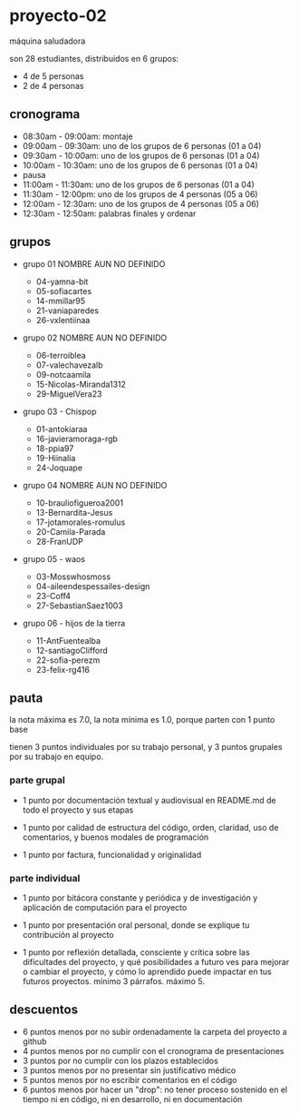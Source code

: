 # proyecto-02

máquina saludadora

son 28 estudiantes, distribuidos en 6 grupos:

* 4 de 5 personas
* 2 de 4 personas

## cronograma

* 08:30am - 09:00am: montaje
* 09:00am - 09:30am: uno de los grupos de 6 personas (01 a 04)
* 09:30am - 10:00am: uno de los grupos de 6 personas (01 a 04)
* 10:00am - 10:30am: uno de los grupos de 6 personas (01 a 04)
* pausa
* 11:00am - 11:30am: uno de los grupos de 6 personas (01 a 04)
* 11:30am - 12:00pm: uno de los grupos de 4 personas (05 a 06)
* 12:00am - 12:30am: uno de los grupos de 4 personas (05 a 06)
* 12:30am - 12:50am: palabras finales y ordenar

## grupos

* grupo 01 NOMBRE AUN NO DEFINIDO
  * 04-yamna-bit
  * 05-sofiacartes
  * 14-mmillar95
  * 21-vaniaparedes
  * 26-vxlentiinaa

* grupo 02 NOMBRE AUN NO DEFINIDO
  * 06-terroiblea
  * 07-valechavezalb
  * 09-notcaamila
  * 15-Nicolas-Miranda1312
  * 29-MiguelVera23

* grupo 03 - Chispop
  * 01-antokiaraa
  * 16-javieramoraga-rgb
  * 18-ppia97
  * 19-Hiinalia
  * 24-Joquape

* grupo 04 NOMBRE AUN NO DEFINIDO
  * 10-brauliofigueroa2001
  * 13-Bernardita-Jesus
  * 17-jotamorales-romulus
  * 20-Camila-Parada
  * 28-FranUDP

* grupo 05 - waos
  * 03-Mosswhosmoss
  * 04-aileendespessailes-design
  * 23-Coff4
  * 27-SebastianSaez1003

* grupo 06 - hijos de la tierra
  * 11-AntFuentealba
  * 12-santiagoClifford
  * 22-sofia-perezm
  * 23-felix-rg416

## pauta

la nota máxima es 7.0, la nota mínima es 1.0, porque parten con 1 punto base

tienen 3 puntos individuales por su trabajo personal, y 3 puntos grupales por su trabajo en equipo.

### parte grupal

* 1 punto por documentación textual y audiovisual en README.md de todo el proyecto y sus etapas

* 1 punto por calidad de estructura del código, orden, claridad, uso de comentarios, y buenos modales de programación

* 1 punto por factura, funcionalidad y originalidad

### parte individual

* 1 punto por bitácora constante y periódica y de investigación y aplicación de computación para el proyecto

* 1 punto por presentación oral personal, donde se explique tu contribución al proyecto

* 1 punto por reflexión detallada, consciente y crítica sobre las dificultades del proyecto, y qué posibilidades a futuro ves para mejorar o cambiar el proyecto, y cómo lo aprendido puede impactar en tus futuros proyectos. mínimo 3 párrafos. máximo 5.

## descuentos

* 6 puntos menos por no subir ordenadamente la carpeta del proyecto a github
* 4 puntos menos por no cumplir con el cronograma de presentaciones
* 3 puntos por no cumplir con los plazos establecidos
* 3 puntos menos por no presentar sin justificativo médico
* 5 puntos menos por no escribir comentarios en el código
* 6 puntos menos por hacer un "drop": no tener proceso sostenido en el tiempo ni en código, ni en desarrollo, ni en documentación
